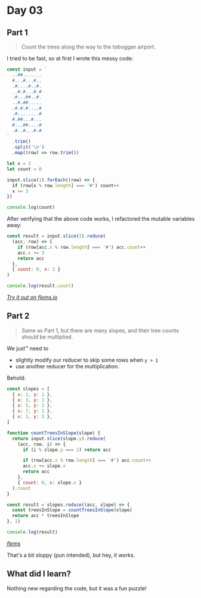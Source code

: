 # Day 03

## Part 1

> Count the trees along the way to the toboggan airport.

I tried to be fast,
so at first I wrote this messy code:

```js
const input = `
  ..##.......
  #...#...#..
  .#....#..#.
  ..#.#...#.#
  .#...##..#.
  ..#.##.....
  .#.#.#....#
  .#........#
  #.##...#...
  #...##....#
  .#..#...#.#
`
  .trim()
  .split('\n')
  .map((row) => row.trim())

let x = 3
let count = 0

input.slice(1).forEach((row) => {
  if (row[x % row.length] === '#') count++
  x += 3
})

console.log(count)
```

After verifying that the above code works,
I refactored the mutable variables away:

```js
const result = input.slice(1).reduce(
  (acc, row) => {
    if (row[acc.x % row.length] === '#') acc.count++
    acc.x += 3
    return acc
  },
  { count: 0, x: 3 }
)

console.log(result.count)
```

[_Try it out on flems.io_](https://flems.io/#0=N4IgtglgJlA2CmIBcBGADGgNCAzvBAxgC7xTK4D2sArkRBQHYB0AVjiNgGYQLtIDaoBgEMwiJCAgMADrVbtsBRiQZFyShjiIACKbJ0BebQAMAOg23amAYiY27D246cPXb85cf27L2y7c+rh7avta+3l5h9uHB-tHOruGBDrFxPn5uaek2scl5XhEF9rmF+UUBKRYh4U5JAf5RuRl5tRWFtsEVWYlpLqk2fr1lXZ3RUaVtE53jcUPddqP1kw091iVt3Rlpi+MFYVH7gbtMixGHk8n+O2c38V1rVZnly-mnWwOZg4lBj+0XR19io9WhMLqEHpZagdsqCngtfk8VtDjj9IeC-mCDtcVgMUd9Kp4El14ucAusQeUZh9Av1-hsKSdgT1-rtWYzPM15lzok0ypzLlMEfN8SKBm9QTixo5eVDhXUCVY4XthtSIVYhkqWu4EcrEXTRsKBZFtYS9llQrieTrYcdmqrTvV+UkGjKpXSlg6GrMtRFrs8Nt8OtbA1D3eyQsbdRLUer-V8auknAa7viLR9xg7RRNbUHTaTUwGY5Tjb0VtNNS1AXFk2znKzujXLWb7kXRbWsz5y3Gw0ngymoyT4abA8tbUX5ZHZWXfgm4fGqeGYcSWVbIaPqcTzn6VSC8YuvfTl7283rkZ8TbHNpujZ7zgd3v6a+8vQzmgbWqXvPNxSTzUSFasc7tpaar5H+SozMmG7Fne2RQYaI7VkKs52hqQ4RkUz4YnkbzyrMDI5MGKJpn+mb5mBqqtv6Kq3KBobMpGI7hh+FbdrmsZunW0KMYu-6sUxvEVuBKZdpWTZHB6VQTo6sIKmmc4BrUnowvmD7JPB-F6gBK5CReX7noWiaEWuhl-BS7HcdB5m3OhgHQWGxmKkuaGodKUltnumGdtalkgWOlrrDR1GJLShyeSxdzTM617PKBBkERJMJkQK6L9mq8bDPJnzKeuIp9H27RoZEGkJsJbkch2QUFGR3pVXJMkSgex5OUa0n6dpX5OgxZrJYl-ZGexKa1eR2zubidqNeUUXLsFhSBdkCFTcC+yWe2zqDZhqn8kuokOXcrTlgeWosW+RFLC2MRSdZsnMs1i1yr6yGaaxNW1WGrrNm9ZJMleinpoJm08Ri5Lrr530mXSCUbiDWl5d825XnMjRXRB7VQ3FVbcgt+UQ9hVU4xGK2XMRRrad696JkiQInpK4FIcORmJVDHXneT9mOTFS4LRJXbbbd9Y0jq5HncWh3DaxuwlP5ilVvuZ79fRPMzhN+FVbSIvM2FMO5bDOzESrXm2ZqE11viCMto6p0My8cp3YVu4vOOYN8gJAPiV1ItuyG2btUbxuu6GcXuhaEVB1zqaGtNr59d+P3cz7jHpZK3WGVBN08UpM6sxB3q4Yn63gy1vszW074FjimxRcnaXh-N4etYG03p-RC67cHxZy0TnuHvuju3YOg3CXhY4-v9E7bbzPqm4+QrpuFBlG1TD3tb1hst94vINf7IVZyl3ueWnnXE93gWK2BB8o5lA0VlL0t1KWt7V2jXhN5VwFUQrX2lHrpSKyHZMZzylkVexcTYfyWKhJ+249q+2gapF2O9CTJ1Dq5ReVk2bLnmrBVBkpMx7xtFcZalVQZimViWeKoofwV0LBmWeXMK5DHVqjLMvg26FVmsjNEhlxZKzzA7COfMAbM27t5a2nEkb0wwg1McYDmJHzpvhZqC8CKRzoQlWchc8Ymy+kHa6GVTy8X8iotscD-pjDQng4x2dF73lgmY4k0D-we0QS1GoC5TJ4LhuzdSfY8JMUIWI-GlI6JcnRnaTxpZ5JbE3nPHSkUfK1jxARGJfVvF7ClpzS2ATCaxVMl+HKWwSaDGyU2T8xdC5U1RkktBh4v5UWrtxQOgsuH+Lxq8IWYM6aPVxvZTyS1Amk0iHUEGW0QyynQvPaKAYmEp1ipLIh09Wb316jmBSBMgI7kwWdaiztbLFMEYMvS7izgGyKBpcaWM5pCwMRol+1ymYbmkmne+ypZaHwkvOSiMZxmIj8dCQ6FtVnc1fnxXZrDd7pw8UyHcK0MFhGSkU90niEi-WyfdX+DE67MJGizP8DsGzbO8WfJRvyvkQPKhxLKDlB7tw+TcZFdTUkZLqvHClgD67nWeXPbRMlsSM36g4uhNFZHjnJdyacw51G9O-rveBHDOEYRVgbY5EyXaq04izY6tKLJmSnkDd5AdqKTz8VfURRdhXPx8UgsBgdtrrOAiTIBcj+5AzJZY32eK2U2S8RfXG7iIrl36Mgn11JUiI0OVciqulJzVWhbkjlUJb7lOeoJQE15dmTx7OQt2PLKYu12pjQGNRR5OIVh8GGrl1WRsVK+H5BZNUdn1vDXxXjLaav4d69pSC9W-ypPsZFMa2l+lSvxO2eS5mit+sFQ44pVpltjRyKZsNS6X3EXEs1MiKGeyYSa80M7CXGNpu6gR+p3IHPRRzFRb091Ph7jbIRnJdliXMGYR4RAABOEAwAAAoACUnQcDSFgBAIg36ADkphzBgf-Y8MAwhpDfu-e+igAB3X92gDAAD5tDIZQ0wD9X6-0wY4LgfA8BiD0E0OQAAzAAJgABxIDQCAAAvpgIQohxCUBoHQRg8gSMaBUGoCQGgtA4fgDgagsBDC6BkHIHAwGCDwG-SgX9TB32kGoEp79wRv3CAIAQTAOHUPoaw9oYAwRLAQE4NoJDqH+D6YIEwAAHtoAApMZvDCAGAAHMiAAAsAC6GGDBGDA9YaD2hHNMCUNQVQABqeLlmosGZc9oeLRhqPJY00Qag76LCOeCGx4IwBtCxdUEgbQWBtDOcq9R7QLHzAwfMKJqg8AmCwAoD5pDEmpNEBixQOLRBiPYDwIQXjVGJAAE4kC0YAKyscCyxoAA)

## Part 2

> Same as Part 1,
> but there are many slopes,
> and their tree counts should be multiplied.

We just&trade; need to

- slightly modify our reducer to skip some rows when `y > 1`
- use another reducer for the multiplication.

Behold:

```js
const slopes = [
  { x: 1, y: 1 },
  { x: 3, y: 1 },
  { x: 5, y: 1 },
  { x: 7, y: 1 },
  { x: 1, y: 2 },
]

function countTreesInSlope(slope) {
  return input.slice(slope.y).reduce(
    (acc, row, i) => {
      if (i % slope.y === 1) return acc

      if (row[acc.x % row.length] === '#') acc.count++
      acc.x += slope.x
      return acc
    },
    { count: 0, x: slope.x }
  ).count
}

const result = slopes.reduce((acc, slope) => {
  const treesInSlope = countTreesInSlope(slope)
  return acc * treesInSlope
}, 1)

console.log(result)
```

[_flems_](https://flems.io/#0=N4IgtglgJlA2CmIBcBGADGgNCAzvBAxgC7xTK4D2sArkRBQHYB0AVjiNgGYQLtIDaoBgEMwiJCAgMADrVbtsBRiQZFyShjiIACKbJ0BebQAMAOg23amAYiY27D246cPXb85cf27L2y7c+rh7avta+3l5h9uHB-tHOruGBDrFxPn5uaek2scl5XhEF9rmF+UUBKRYh4U5JAf5RuRl5tRWFtsEVWYlpLqk2fr1lXZ3RUaVtE53jcUPddqP1kw091iVt3Rlpi+MFYVH7gbtMixGHk8n+O2c38V1rVZnly-mnWwOZg4lBj+0XR19io9WhMLqEHpZagdsqCngtfk8VtDjj9IeC-mCDtcVgMUd9Kp4El14ucAusQeUZh9Av1-hsKSdgT1-rtWYzPM15lzok0ypzLlMEfN8SKBm9QTixo5eVDhXUCVY4XthtSIVYhkqWu4EcrEXTRsKBZFtYS9llQrieTrYcdmqrTvV+UkGjKpXSlg6GrMtRFrs8Nt8OtbA1D3eyQsbdRLUer-V8auknAa7viLR9xg7RRNbUHTaTUwGY5Tjb0VtNNS1AXFk2znKzujXLWb7kXRbWsz5y3Gw0ngymoyT4abA8tbUX5ZHZWXfgm4fGqeGYcSWVbIaPqcTzn6VSC8YuvfTl7283rkZ8TbHNpujZ7zgd3v6a+8vQzmgbWqXvPNxSTzUSFasc7tpaar5H+SozMmG7Fne2RQYaI7VkKs52hqQ4RkUz4YnkbzyrMDI5MGKJpn+mb5mBqqtv6Kq3KBobMpGI7hh+FbdrmsZunW0KMYu-6sUxvEVuBKZdpWTZHB6VQTo6sIKmmc4BrUnowvmD7JPB-F6gBK5CReX7noWiaEWuhl-BS7HcdB5m3OhgHQWGxmKkuaGodKUltnumGdtalkgWOlrrDR1GJLShyeSxdzTM617PKBBkERJMJkQK6L9mq8bDPJnzKeuIp9H27RoZEGkJsJbkch2QUFGR3pVXJMkSgex5OUa0n6dpX5OgxZrJYl-ZGexKa1eR2zubidqNeUUXLsFhSBdkCFTcC+yWe2zqDZhqn8kuokOXcrTlgeWosW+RFLC2MRSdZsnMs1i1yr6yGaaxNW1WGrrNm9ZJMleinpoJm08Ri5Lrr530mXSCUbiDWl5d825XnMjRXRB7VQ3FVbcgt+UQ9hVU4xGK2XMRRrad696JkiQInpK4FIcORmJVDHXneT9mOTFS4LRJXbbbd9Y0jq5HncWh3DaxuwlP5ilVvuZ79fRPMzhN+FVbSIvM2FMO5bDOzESrXm2ZqE11viCMto6p0My8cp3YVu4vOOYN8gJAPiV1ItuyG2btUbxuu6GcXuhaEVB1zqaGtNr59d+P3cz7jHpZK3WGVBN08UpM6sxB3q4Yn63gy1vszW074FjimxRcnaXh-N4etYG03p-RC67cHxZy0TnuHvuju3YOg3CXhY4-v9E7bbzPqm4+QrpuFBlG1TD3tb1hst94vINf7IVZyl3ueWnnXE93gWK2BB8o5lA0VlL0t1KWt7V2jXhN5VwFUQrX2lHrpSKyHZMZzylkVexcTYfyWKhJ+249q+2gapF2O9CTJ1Dq5ReVk2bLnmrBVBkpMx7xtFcZalVQZimViWeKoofwV0LBmWeXMK5DHVqjLMvg26FVmsjNEhlxZKzzA7COfMAbM27t5a2nEkb0wwg1McYDmJHzpvhZqC8CKRzoQlWchc8Ymy+kHa6GVTy8X8iotscD-pjDQng4x2dF73lgmY4k0D-we0QS1GoC5TJ4LhuzdSfY8JMUIWI-GlI6JcnRnaTxpZ5JbE3nPHSkUfK1jxARGJfVvF7ClpzS2ATCaxVMl+HKWwSaDGyU2T8xdC5U1RkktBh4v5UWrtxQOgsuH+Lxq8IWYM6aPVxvZTyS1Amk0iHUEGW0QyynQvPaKAYmEp1ipLIh09Wb316jmBSBMgI7kwWdaiztbLFMEYMvS7izgGyKBpcaWM5pCwMRol+1ymYbmkmne+ypZaHwkvOSiMZxmIj8dCQ6FtVnc1fnxXZrDd7pw8UyHcK0MFhGSkU90niEi-WyfdX+DE67MJGizP8DsGzbO8WfJRvyvkQPKhxLKDlB7tw+TcZFdTUkZLqvHClgD67nWeXPbRMlsSM36g4uhNFZHjnJdyacw51G9O-rveBHDOEYRVgbY5EyXaq04izY6tKLJmSnkDd5AdqKTz8VfURRdhXPx8UgsBgdtrrOAiTIBcj+5AzJZY32eK2U2S8RfXG7iIrl36Mgn11JUiI0OVciqulJzVWhbkjlUJb7lOeoJQE15dmTx7OQt2PLKYu12pjQGNRR5OIVh8GGrl1WRsVK+H5BZNUdn1vDXxXjLaav4d69pSC9W-ypPsZFMa2l+lSvxO2eS5mit+sFQ44pVpltjRyKZsNS6X3EXEs1MiKGeyYSa80M7CXGNpu6gR+p3IHPRRzFRb091Ph7jbIRnJdliXMGYR4RAABOEAwAAAoACUnQcDSFgBAIg36ADkphzBgf-Y8MAwhpDfu-e+igAB3X92gDAAD5tDIZQ0wD9X6-0wY4LgfA8BiD0E0OQAAzAAJgABxIDQCAAAvpgIQohxCUBoHQRg8gSMaBUGoCQGgtDaBwLACg0h4A4Aw9ofgwRgDaAAB5IG0CgTA2gACeamUDaDY4plTanqOaZ0+p-TmBDOqe0AAVlM7pizVm1MAHZ7PmYM1UJT1mNPabU7RxzDAAC65hzCcGoAwCjjBtBKHC0QAAKu++AMmACSDAADKknpPfok1J+A6HgDBES0Qag76LB6DkBJiABB4DZcy-AJgWnf1MES1Aag1Xv3BEsN+4QBACCadw5piA6GsPaAK1USwlgICcG0N+iA2gACk4m6sNYwwYIwKB0NFZKxYHrBAQvjYm1NmbuH+C7aYMphbOHUNMAQAwAA5kQAAFoF1bRgwPWGg9oM7MXVAAGpfudYm2di7v2jA5ek+dwHlgtula+71wHHmJujeixQWLamsBGaW7l87+nghNZ+0QcwLH9uiZ0IlnA1BYCGCx9JnAzXSBtZq913rmnwd5Yw9hsblhSfaA-UlnAqWMu5bkwThL-PBd1dq7lmDwQAD0svtAADEKDvu0FAeAAAjagd27tSDu8EUTVB6uSbu9+vnKX0t1Zl1UGHO3evaAAFS88SxboX0mieaY2yTxgOAjc3YoKb8nlOiC-pI3gQgvGqMSGo2gVAABOVjgWWNAA)

That's a bit sloppy (pun intended),
but hey, it works.

## What did I learn?

Nothing new regarding the code,
but it was a fun puzzle!
